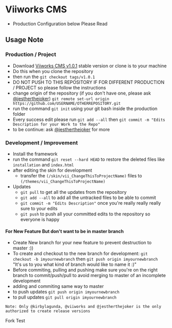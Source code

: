 # Viiworks CMS

- Production Configuration below Please Read


## Usage Note
### Production / Project
* Download [Viiworks CMS v1.0.1](https://github.com/viiworks/Viiworks-CMS/archive/v1.0.1.zip) stable version or clone is to your machine
* Do this when you clone the repository
 * then run the `git checkout tags/v1.0.1`
 * DO NOT PUSH TO THIS REPOSITORY IF FOR DIFFERENT PRODUCTION / PROJECT so please follow the instructions
 * change origin of the repository (if you don't have one, please ask [@jestherthejoker](https://github.com/jestherthejoker)) `git remote set-url origin https://github.com/USERNAME/OTHERREPOSITORY.git`
* run the command `git init` using your git bash inside the production folder
* Every success edit please run `git add --all` then `git commit -m "Edits Description for your Work to the Repo"`
* to be continue: ask [@jestherthejoker](https://github.com/jestherthejoker) for more

### Development / Improvement
* Install the framework
* run the command `git reset --hard HEAD` to restore the deleted files like `installation` and `index.html`
* after editing the skin for development
  * transfer the `(/skin/vii_ChangeThisToProjectName)` files to `(/themes/vii_ChangeThisToProjectName)`
* Updates
  * `git pull` to get all the updates from the repository
  * `git add --all` to add all the untracked files to be able to commit
  * `git commit -m "Edits Description"` once you're really really really sure to your edits
  * `git push` to push all your committed edits to the repository so everyone is happy

#### For New Feature But don't want to be in master branch
* Create New branch for your new feature to prevent destruction to master :))
* To create and checkout to the new branch for development: `git checkout -b imyournewbranch` then `git push origin imyournewbranch` "It's us to you what kind of branch would like to name it :)"
* Before commiting, pulling and pushing make sure you're on the right branch to commit/push/pull to avoid merging to master of an incomplete development
* adding and commiting same way to master
* to push updates `git push origin imyournewbranch`
* to pull updates `git pull origin imyournewbranch`


`Note: Only @kirbylagunda, @viiworks and @jestherthejoker is the only authorized to create release versions`

Fork Test
